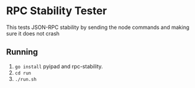 # RPC Stability Tester
This tests JSON-RPC stability by sending the node commands and making sure it does not crash

## Running
 1. `go install` pyipad and rpc-stability.
 2. `cd run`
 3. `./run.sh`


